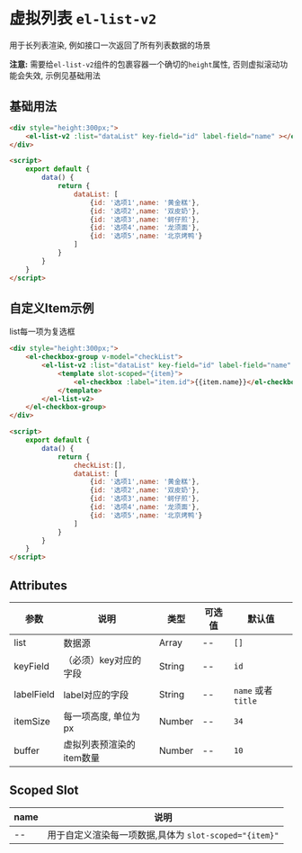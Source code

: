 # 虚拟列表 `el-list-v2`

用于长列表渲染, 例如接口一次返回了所有列表数据的场景

**注意:**
需要给`el-list-v2`组件的包裹容器一个确切的`height`属性, 否则虚拟滚动功能会失效, 示例见基础用法

## 基础用法

```html
<div style="height:300px;">
    <el-list-v2 :list="dataList" key-field="id" label-field="name" ></el-list-v2>
</div>

<script>
    export default {
        data() {
            return {
                dataList: [
                    {id: '选项1',name: '黄金糕'}, 
                    {id: '选项2',name: '双皮奶'}, 
                    {id: '选项3',name: '蚵仔煎'}, 
                    {id: '选项4',name: '龙须面'}, 
                    {id: '选项5',name: '北京烤鸭'}
                ]
            }
        }
    }
</script>
```

## 自定义Item示例

list每一项为复选框

```html
<div style="height:300px;">
    <el-checkbox-group v-model="checkList">
        <el-list-v2 :list="dataList" key-field="id" label-field="name" >
            <template slot-scoped="{item}">
                <el-checkbox :label="item.id">{{item.name}}</el-checkbox>
            </template>
        </el-list-v2>
    </el-checkbox-group>
</div>

<script>
    export default {
        data() {
            return {
                checkList:[],
                dataList: [
                    {id: '选项1',name: '黄金糕'}, 
                    {id: '选项2',name: '双皮奶'}, 
                    {id: '选项3',name: '蚵仔煎'}, 
                    {id: '选项4',name: '龙须面'}, 
                    {id: '选项5',name: '北京烤鸭'}
                ]
            }
        }
    }
</script>
```

## Attributes

|参数|说明|类型|可选值|默认值|
|--|--|--|--|--|
|list|数据源|Array|--|`[]`|
|keyField|（必须）key对应的字段|String|--|`id`|
|labelField|label对应的字段|String|--|`name` 或者 `title`|
|itemSize|每一项高度, 单位为px|Number|--|`34`|
|buffer|虚拟列表预渲染的item数量|Number|--|`10`|

## Scoped Slot

|name|说明|
|--|--|
|--|用于自定义渲染每一项数据,具体为 `slot-scoped="{item}"`|
